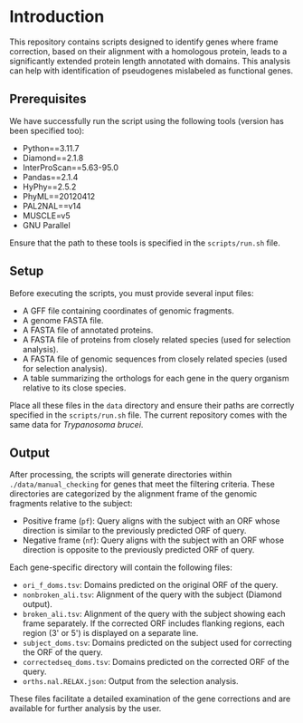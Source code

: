 
# Introduction

This repository contains scripts designed to identify genes where frame correction, based on their alignment with a homologous protein, leads to a significantly extended protein length annotated with domains. This analysis can help with identification of pseudogenes mislabeled as functional genes.

## Prerequisites

We have successfully run the script using the following tools (version has been specified too):

- Python==3.11.7
- Diamond==2.1.8
- InterProScan==5.63-95.0
- Pandas==2.1.4
- HyPhy==2.5.2
- PhyML==20120412
- PAL2NAL==v14
- MUSCLE=v5
- GNU Parallel

Ensure that the path to these tools is specified in the `scripts/run.sh` file.

## Setup

Before executing the scripts, you must provide several input files:

- A GFF file containing coordinates of genomic fragments.
- A genome FASTA file.
- A FASTA file of annotated proteins.
- A FASTA file of proteins from closely related species (used for selection analysis).
- A FASTA file of genomic sequences from closely related species (used for selection analysis).
- A table summarizing the orthologs for each gene in the query organism relative to its close species.

Place all these files in the `data` directory and ensure their paths are correctly specified in the `scripts/run.sh` file. The current repository comes with the same data for _Trypanosoma_ _brucei_.

## Output

After processing, the scripts will generate directories within `./data/manual_checking` for genes that meet the filtering criteria. These directories are categorized by the alignment frame of the genomic fragments relative to the subject:

- Positive frame (`pf`): Query aligns with the subject with an ORF whose direction is similar to the previously predicted ORF of query.
- Negative frame (`nf`): Query aligns with the subject with an ORF whose direction is opposite to the previously predicted ORF of query.

Each gene-specific directory will contain the following files:

- `ori_f_doms.tsv`: Domains predicted on the original ORF of the query.
- `nonbroken_ali.tsv`: Alignment of the query with the subject (Diamond output).
- `broken_ali.tsv`: Alignment of the query with the subject showing each frame separately. If the corrected ORF includes flanking regions, each region (3' or 5') is displayed on a separate line.
- `subject_doms.tsv`: Domains predicted on the subject used for correcting the ORF of the query.
- `correctedseq_doms.tsv`: Domains predicted on the corrected ORF of the query.
- `orths.nal.RELAX.json`: Output from the selection analysis.

These files facilitate a detailed examination of the gene corrections and are available for further analysis by the user.
